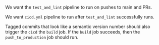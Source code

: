 We want the `test_and_lint` pipeline to run on pushes to main and PRs.

We want `cicd.yml` pipeline to run after `test_and_lint` successfully runs.

Tagged commits that look like a semantic version number should also trigger the `cicd` the `build` job.
If the `build` job succeeds, then the `push_to_production` job should run.